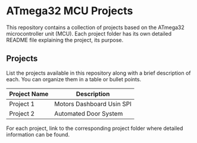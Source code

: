 # ATmega32 MCU Projects

This repository contains a collection of projects based on the ATmega32 microcontroller unit (MCU). Each project folder has its own detailed README file explaining the project, its purpose.


## Projects

List the projects available in this repository along with a brief description of each. You can organize them in a table or bullet points.

| Project Name       | Description                                                      |
|--------------------|------------------------------------------------------------------|
| Project 1          | Motors Dashboard Usin SPI                                        |
| Project 2          | Automated Door System                                            |

For each project, link to the corresponding project folder where detailed information can be found.

